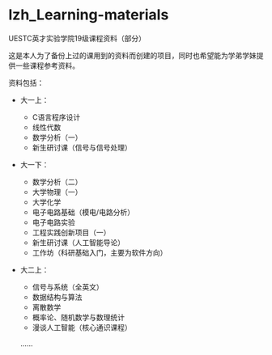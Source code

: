 # lzh_Learning-materials

UESTC英才实验学院19级课程资料（部分）

这是本人为了备份上过的课用到的资料而创建的项目，同时也希望能为学弟学妹提供一些课程参考资料。  

资料包括：  

+ 大一上：

  + C语言程序设计
  + 线性代数
  + 数学分析（一）
  + 新生研讨课（信号与信号处理）

+ 大一下：

  + 数学分析（二）
  + 大学物理（一）
  + 大学化学
  + 电子电路基础（模电/电路分析）
  + 电子电路实验
  + 工程实践创新项目（一）
  + 新生研讨课（人工智能导论）
  + 工作坊（科研基础入门，主要为软件方向）
  
+ 大二上：

  + 信号与系统（全英文）
  + 数据结构与算法
  + 离散数学
  + 概率论、随机数学与数理统计
  + 漫谈人工智能（核心通识课程）
  
  ......
